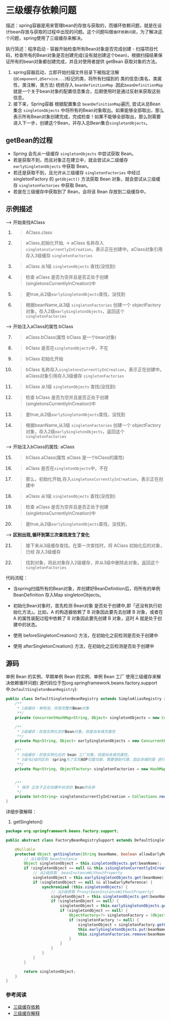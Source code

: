 # 三级缓存依赖问题

描述：spring容器是用来管理bean的存放与获取的，而循环依赖问题，就是在设计bean存放与获取的过程中出现的问题。这个问题叫做`循环依赖问题`，为了解决这个问题，spring使用了三级缓存来解决。

执行简述：程序启动 - 容器开始检查所有Bean对象是否完成创建 - 扫描项目代码，检查所有的Bean对象是否创建完成(没有就创建这个bean)，根据扫描结果保证所有的bean对象都创建完成，并且对使用者提供 getBean
获取对象的方法。

1. spring容器启动，立即开始扫描文件目录下被指定注解(`@Component,@Service...`)标记的类，将所有扫描到的 类的信息(类名，类属性，类注解，类方法) 统统存入 `beanDefinitionMap`
   .因此`beanDefinitionMap`就是一个关于bean对象的配置信息集合，后期使用时是通过反射来获取这些信息。
2. 接下来，Spring容器 根据配置集合 `beanDefinitionMap`遍历, 尝试从总Bean集合 `singletonObjects`
   中将所有的Bean对象取出。如果能够全部取出，那么表示所有Bean对象创建完成，完成检查！如果不能够全部取出，那么则需要进入下一步，创建这个Bean，并存入总Bean集合`singletonObjects`。

## getBean的过程

- Spring 会先从一级缓存 `singletonObjects` 中尝试获取 Bean。
- 若是获取不到，而且对象正在建立中，就会尝试从二级缓存 `earlySingletonObjects` 中获取 Bean。
- 若还是获取不到，且允许从三级缓存 `singletonFactories` 中经过 singletonFactory 的 `getObject()` 方法获取 Bean 对象，就会尝试从三级缓存 `singletonFactories`
  中获取 Bean。
- 若是在三级缓存中获取到了 Bean，会将该 Bean 存放到二级缓存中。

## 示例描述

--> 开始查找AClass

1. > AClass.class
2. > aClass,初始化开始, -> aClass 名称存入`singletonsCurrentlyInCreation`，表示正在创建中。aClass对象引用存入3级缓存 `singletonFactories`
3. > aClass 从1级 `singletonObjects` 查找(没找到)
4. > 检查 aClass 是否为空并且是否正处于创建(singletonsCurrentlyInCreation)中
5. > 是true,从2级`earlySingletonObjects`查找，没找到
6. > 根据beanName,从3级 `singletonFactories` 创建一个 objectFactory 对象，存入2级`earlySingletonObjects`，返回这个 `singletonFactories`

--> 开始注入aClass的属性:bClass

7. > aClass.bClass(属性 bClass 是一个bean对象)
8. > bClass 是否在`singletonObjects`中，不在
9. > bClass 初始化开始
10. > bClass 名称存入`singletonsCurrentlyInCreation`，表示正在创建中。aClass对象引用存入3级缓存 `singletonFactories`
11. > bClass 从1级 `singletonObjects` 查找(没找到)
12. > 检查 bClass 是否为空并且是否正处于创建(singletonsCurrentlyInCreation)中
13. > 是true,从2级`earlySingletonObjects`查找，没找到
14. > 根据beanName,从3级 `singletonFactories` 创建一个 objectFactory 对象，存入2级`earlySingletonObjects`，返回这个 `singletonFactories`

--> 开始注入bClass的属性: aClass

15. > bClass.aClass(属性 aClass 是一个bClass的属性)
16. > aClass 是否在`singletonObjects`中，不在
17. > 那么，初始化开始,存入`singletonsCurrentlyInCreation`，表示正在创建中
18. > aClass 从1级 `singletonObjects` 查找(没找到)
19. > 检查 aClass 是否为空并且是否正处于创建(singletonsCurrentlyInCreation)中
20. > 是true,从2级`earlySingletonObjects`查找，没找到，

--> **区别出现,循环到第三次查找发生了变化**

21. > 接下来从3级缓存查找。在第一次查找时，将 AClass 初始化后的对象，已经 存入3级缓存
22. > 找到对象，将此对象存入2级缓存，并从3级中删除此对象。返回这个 `singletonFactories`

代码流程：

- 当spring扫描所有的Bean对象，并创建好BeanDefinition后，将所有的单例BeanDefinition 存入Map singletonObjects。
- 初始化Bean对象时，首先检测 Bean对象 是否处于创建中,即「还没有执行初始化方法」。比如，A 的构造器依赖了 B 对象因此要先去创建 B 对象，或者在 A 的属性装配过程中依赖了 B 对象因此要先创建 B 对象，这时 A
  就是处于创建中的状态。
- 使用 beforeSingletonCreation() 方法，在初始化之前检测是否处于创建中

- 使用 afterSingletonCreation() 方法，在初始化之后检测是否处于创建中

## 源码

单例 Bean 的实例、早期单例 Bean 的实例、单例 Bean 工厂 使用三级缓存来解决依赖循环问题(
源代码位于包org.springframework.beans.factory.support中.`DefaultSingletonBeanRegistry`):

```java
public class DefaultSingletonBeanRegistry extends SimpleAliasRegistry implements SingletonBeanRegistry {
    /**
     * 1级缓存：单例池，存放完整的Bean对象
     **/
    private ConcurrentHashMap<String, Object> singletonObjects = new ConcurrentHashMap<>(256);

    /**
     * 2级缓存：存放实例化后的Bean对象，但是尚未填充属性
     **/
    private Map<String, Object> earlySingletonObjects = new ConcurrentHashMap<>(16);

    /**
     * 3级缓存：存放实例化后的 bean 工厂对象，但是尚未填充属性。
     * 3级与2级的区别：spring为了实现AOP切面功能，需要借助代理，因此存储的是 进行了一层代理后的 实例化的Bean对象 
     **/
    private Map<String, ObjectFactory> singletonFactories = new HashMap<>(16);


    /**
     * 保存 正处于正在创建中状态的 Bean的名称
     */
    private Set<String> singletonsCurrentlyInCreation = Collections.newSetFromMap(new ConcurrentHashMap<>(16));
}
```

详细步骤解释：

1. getSingleton()

```java
package org.springframework.beans.factory.support;

public abstract class FactoryBeanRegistrySupport extends DefaultSingletonBeanRegistry {

    @Nullable
    protected Object getSingleton(String beanName, boolean allowEarlyReference) {
        // 从1级获取 beanInstance
        Object singletonObject = this.singletonObjects.get(beanName);
        if (singletonObject == null && this.isSingletonCurrentlyInCreation(beanName)) {
            // 从2级获取  beanInstanceWithoutProperty
            singletonObject = this.earlySingletonObjects.get(beanName);
            if (singletonObject == null && allowEarlyReference) {
                synchronized (this.singletonObjects) {
                    // 从3级获取 Proxy(beanInstanceWithoutProperty)
                    singletonObject = this.singletonObjects.get(beanName);
                    if (singletonObject == null) {
                        singletonObject = this.earlySingletonObjects.get(beanName);
                        if (singletonObject == null) {
                            ObjectFactory<?> singletonFactory = (ObjectFactory) this.singletonFactories.get(beanName);
                            if (singletonFactory != null) {
                                singletonObject = singletonFactory.getObject();
                                this.earlySingletonObjects.put(beanName, singletonObject);
                                this.singletonFactories.remove(beanName);
                            }
                        }
                    }
                }
            }
        }

        return singletonObject;
    }
}
```

### 参考阅读

- [三级缓存依赖](https://juejin.cn/post/7099745254743474212)
- [三级缓存解释](https://www.jianshu.com/p/6cbbb6a9b3fd)